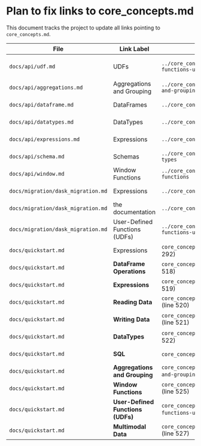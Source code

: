 # Plan to fix links to core_concepts.md

This document tracks the project to update all links pointing to `core_concepts.md`.

| File | Link Label | Link | New Link | Status |
|---|---|---|---|---|
| `docs/api/udf.md` | UDFs | `../core_concepts.md#user-defined-functions-udf` | `../custom-code/udfs.md` | Done ([PR #5022](https://github.com/Eventual-Inc/Daft/pull/5022)) |
| `docs/api/aggregations.md` | Aggregations and Grouping | `../core_concepts.md#aggregations-and-grouping` | | Not started |
| `docs/api/dataframe.md` | DataFrames | `../core_concepts.md#dataframe` | | Not started |
| `docs/api/datatypes.md` | DataTypes | `../core_concepts.md#datatypes` | | Not started |
| `docs/api/expressions.md` | Expressions | `../core_concepts.md#expressions` | | Not started |
| `docs/api/schema.md` | Schemas | `../core_concepts.md#schemas-and-types` | | Not started |
| `docs/api/window.md` | Window Functions | `../core_concepts.md/#window-functions` | | Not started |
| `docs/migration/dask_migration.md` | Expressions | `../core_concepts.md#expressions` | | Not started |
| `docs/migration/dask_migration.md` | the documentation | `../core_concepts.md#datatypes` | | Not started |
| `docs/migration/dask_migration.md` | User-Defined Functions (UDFs) | `../core_concepts.md#user-defined-functions-udf` | | Not started |
| `docs/quickstart.md` | Expressions | `core_concepts.md#expressions` (line 292) | | Not started |
| `docs/quickstart.md` | **DataFrame Operations** | `core_concepts.md#dataframe` (line 518) | | Not started |
| `docs/quickstart.md` | **Expressions** | `core_concepts.md#expressions` (line 519) | | Not started |
| `docs/quickstart.md` | **Reading Data** | `core_concepts.md#reading-data` (line 520) | | Not started |
| `docs/quickstart.md` | **Writing Data** | `core_concepts.md#reading-data` (line 521) | | Not started |
| `docs/quickstart.md` | **DataTypes** | `core_concepts.md#datatypes` (line 522) | | Not started |
| `docs/quickstart.md` | **SQL** | `core_concepts.md#sql` (line 523) | | Not started |
| `docs/quickstart.md` | **Aggregations and Grouping** | `core_concepts.md#aggregations-and-grouping` (line 524) | | Not started |
| `docs/quickstart.md` | **Window Functions** | `core_concepts.md#window-functions` (line 525) | | Not started |
| `docs/quickstart.md` | **User-Defined Functions (UDFs)** | `core_concepts.md#user-defined-functions-udf` (line 526) | | Not started |
| `docs/quickstart.md` | **Multimodal Data** | `core_concepts.md#multimodal-data` (line 527) | | Not started |
